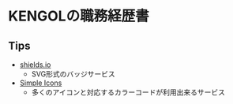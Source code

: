 # KENGOLの職務経歴書

## Tips

- [shields.io](https://shields.io/)
    - SVG形式のバッジサービス   
- [Simple Icons](https://simpleicons.org/)
    - 多くのアイコンと対応するカラーコードが利用出来るサービス

